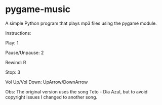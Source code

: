 # pygame-music
A simple Python program that plays mp3 files using the pygame module.


Instructions:

Play: 1

Pause/Unpause: 2

Rewind: R

Stop: 3

Vol Up/Vol Down: UpArrow/DownArrow



Obs: The original version uses the song Teto - Dia Azul, but to avoid copyright issues I changed to another song.
